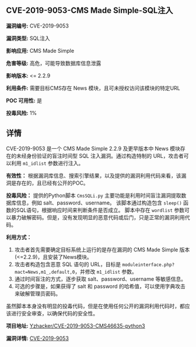 ## CVE-2019-9053-CMS Made Simple-SQL注入

**漏洞编号:** CVE-2019-9053

**漏洞类型:** SQL注入

**影响应用:** CMS Made Simple

**危害等级:** 高危，可能导致数据库信息泄露

**影响版本:** <= 2.2.9

**利用条件:** 需要目标CMS存在 News 模块，且可未授权访问该模块的特定URL

**POC 可用性:** 是

**投毒风险:** 1%

## 详情

CVE-2019-9053 是一个 CMS Made Simple 2.2.9 及更早版本中 News 模块存在的未经身份验证的盲注时间型 SQL 注入漏洞。通过构造特制的 URL，攻击者可以利用 `m1_idlist` 参数进行注入。 

**有效性：** 
根据漏洞库信息、搜索引擎结果，以及提供的漏洞利用代码来看，该漏洞是存在的，且已经有公开的POC。

**投毒风险：** 
提供的Python脚本 `CmsSQLi.py` 主要功能是利用时间盲注漏洞提取数据库信息，例如 salt、password、username。 该脚本通过构造包含 `sleep()` 函数的SQL语句，根据响应时间来判断条件是否成立。 脚本中存在 `wordlist` 参数可以暴力破解密码。但是，没有发现明显的恶意代码或后门，只是正常的漏洞利用代码。

**利用方式：** 
1.  攻击者首先需要确定目标系统上运行的是存在漏洞的 CMS Made Simple 版本 (<=2.2.9)，且安装了News模块。
2.  攻击者构造包含恶意 SQL 语句的 URL，目标是 `moduleinterface.php?mact=News,m1_,default,0`，并修改 `m1_idlist` 参数。
3.  通过时间盲注的方式，逐步获取 salt、password、username 等敏感信息。
4.  可选的步骤是，如果获得了 salt 和 password 的哈希值，可以使用字典攻击来破解管理员密码。

虽然脚本本身没有明显的投毒代码，但是在使用任何公开的漏洞利用代码时，都应该进行安全审查，以确保代码的安全性。

**项目地址:** [Yzhacker/CVE-2019-9053-CMS46635-python3](https://github.com/Yzhacker/CVE-2019-9053-CMS46635-python3)

**漏洞详情:** [CVE-2019-9053](https://nvd.nist.gov/vuln/detail/CVE-2019-9053)
